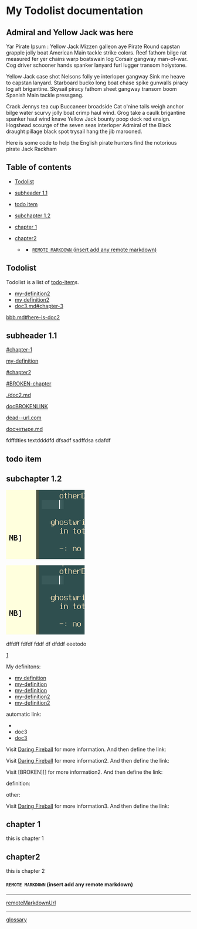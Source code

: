 # My Todolist documentation

## Admiral and Yellow Jack was here

Yar Pirate Ipsum : Yellow Jack Mizzen galleon aye Pirate Round capstan grapple jolly boat American Main tackle strike colors. Reef fathom bilge rat measured fer yer chains warp boatswain log Corsair gangway man-of-war. Cog driver schooner hands spanker lanyard furl lugger transom holystone.

Yellow Jack case shot Nelsons folly ye interloper gangway Sink me heave to capstan lanyard. Starboard bucko long boat chase spike gunwalls piracy log aft brigantine. Skysail piracy fathom sheet gangway transom boom Spanish Main tackle pressgang.

Crack Jennys tea cup Buccaneer broadside Cat o'nine tails weigh anchor bilge water scurvy jolly boat crimp haul wind. Grog take a caulk brigantine spanker haul wind knave Yellow Jack bounty poop deck red ensign. Hogshead scourge of the seven seas interloper Admiral of the Black draught pillage black spot trysail hang the jib marooned.

Here is some code to help the English pirate hunters find the notorious pirate Jack Rackham

## Table of contents

*   [Todolist](#todolist)

*   [subheader 1.1](#subheader-11)

*   [todo item](#todo-item)

*   [subchapter 1.2](#subchapter-12)

*   [chapter 1](#chapter-1)

*   [chapter2](#chapter2)

    *   *   [`REMOTE MARKDOWN` (insert add any remote markdown)](#remote-markdown-insert-add-any-remote-markdown)

## Todolist

Todolist is a list of [todo-item]s.

*   [my-definition2]
*   [my definition2][my-definition2]
*   [doc3.md#chapter-3](doc3.md#chapter-3)

[bbb.md#here-is-doc2](bbb.md#here-is-doc2)

## subheader 1.1

[#chapter-1](#chapter-1)

[my-definition]

[#chapter2](#chapter2)

[#BROKEN-chapter](#BROKEN-chapter)

[./doc2.md](./doc2.md)

<!-- [doc2.md](doc2.md) -->

<!-- [doc2.md](doc2.md)

[doc2.md#chapter2](./doc2.md#chapter2)

[doc2.md#BROKEN-chapter](doc2.md#BROKEN-chapter) -->

[docBROKENLINK](docBROKENLINK)

[dead--url.com](http://dead--url.com)

[docчетыре.md](./docчетыре.md)

fdffdties textddddfd dfsadf sadffdsa sdafdf

## todo item

## subchapter 1.2

![](myimage.png)

![aa](./myimage.png)

dffdff fdfdf fddf df dfddf eeetodo

[1](./doc2.md#chapter3)

My definitons:

*   [my definition][my-definition]
*   [my-definition]
*   [my-definition]
*   [my-definition2]
*   [my-definition2]

[my-definition]: doc2.md#chapter2

<!-- [my-definition]: doc2.md#chapter2 -->

[my-definition2]: #chapter2

automatic link:

*   <doc3>
*   <a>doc3</a>
*   <a href="doc3">doc3</a>

Visit [Daring Fireball] for more information.
And then define the link:

Visit [Daring Fireball] for more information2.
And then define the link:

Visit \[BROKEN]\[] for more information2.
And then define the link:

definition:

other:

Visit [Daring Fireball] for more information3.
And then define the link:

## chapter 1

this is chapter 1

## chapter2

this is chapter 2

[todo-item]: #todo-item

[Daring Fireball]: http://daringfireball.net/

#### `REMOTE MARKDOWN` (insert add any remote markdown)

***

[remoteMarkdownUrl](https://raw.githubusercontent.com/JerryC8080/docsify-remote-markdown/master/README.md)

***

[glossary](_glossary)
